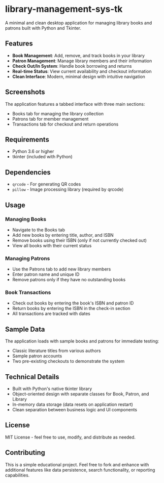 # library-management-sys-tk

A minimal and clean desktop application for managing library books and patrons built with Python and Tkinter.

## Features

- **Book Management**: Add, remove, and track books in your library
- **Patron Management**: Manage library members and their information  
- **Check Out/In System**: Handle book borrowing and returns
- **Real-time Status**: View current availability and checkout information
- **Clean Interface**: Modern, minimal design with intuitive navigation

## Screenshots

The application features a tabbed interface with three main sections:
- Books tab for managing the library collection
- Patrons tab for member management
- Transactions tab for checkout and return operations

## Requirements

- Python 3.6 or higher
- tkinter (included with Python)

## Dependencies

  - `qrcode` - For generating QR codes
  - `pillow` - Image processing library (required by qrcode)

## Usage

### Managing Books
- Navigate to the Books tab
- Add new books by entering title, author, and ISBN
- Remove books using their ISBN (only if not currently checked out)
- View all books with their current status

### Managing Patrons
- Use the Patrons tab to add new library members
- Enter patron name and unique ID
- Remove patrons only if they have no outstanding books

### Book Transactions
- Check out books by entering the book's ISBN and patron ID
- Return books by entering the ISBN in the check-in section
- All transactions are tracked with dates

## Sample Data

The application loads with sample books and patrons for immediate testing:
- Classic literature titles from various authors
- Sample patron accounts
- Two pre-existing checkouts to demonstrate the system

## Technical Details

- Built with Python's native tkinter library
- Object-oriented design with separate classes for Book, Patron, and Library
- In-memory data storage (data resets on application restart)
- Clean separation between business logic and UI components

## License

MIT License - feel free to use, modify, and distribute as needed.

## Contributing

This is a simple educational project. Feel free to fork and enhance with additional features like data persistence, search functionality, or reporting capabilities.
